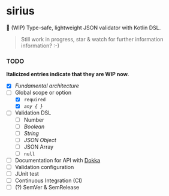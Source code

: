 # sirius

:construction: (WIP) Type-safe, lightweight JSON validator with Kotlin DSL.

> Still work in progress, star & watch for further information information? :-)

### TODO

**Italicized entries indicate that they are WIP now.**

 - [X] *Fundamental architecture*
 - [ ] Global scope or option
   - [X] `required`
   - [X] *`any { }`*
 - [ ] Validation DSL
   - [ ] Number
   - [ ] *Boolean*
   - [ ] *String*
   - [ ] *JSON Object*
   - [ ] JSON Array
   - [ ] `null`
 - [ ] Documentation for API with [Dokka](https://github.com/Kotlin/dokka)
 - [ ] Validation configuration
 - [ ] JUnit test
 - [ ] Continuous Integration (CI)
 - [ ] (?) SemVer & SemRelease